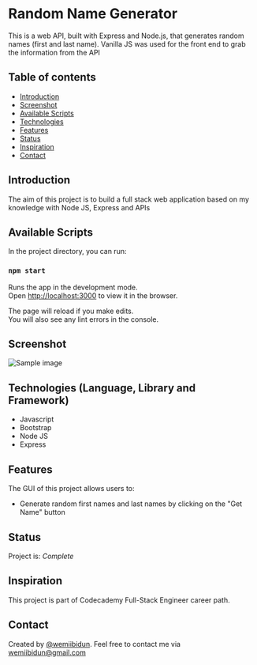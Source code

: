 # Random Name Generator
This is a web API, built with Express and Node.js, that generates random names (first and last name). Vanilla JS was used for the front end to grab the information from the API

## Table of contents
* [Introduction](#introduction)
* [Screenshot](#screenshot)
* [Available Scripts](#)
* [Technologies](#technologies-language-library-and-framework)
* [Features](#features)
* [Status](#status)
* [Inspiration](#inspiration)
* [Contact](#contact)

## Introduction
The aim of this project is to build a full stack web application based on my knowledge with Node JS, Express and APIs

## Available Scripts

In the project directory, you can run:

### `npm start`

Runs the app in the development mode.\
Open [http://localhost:3000](http://localhost:3000) to view it in the browser.

The page will reload if you make edits.\
You will also see any lint errors in the console.

## Screenshot
![Sample image](https://github.com/wemiibidun/)

## Technologies (Language, Library and Framework)
* Javascript
* Bootstrap
* Node JS
* Express

## Features
The GUI of this project allows users to:
* Generate random first names and last names by clicking on the "Get Name" button

## Status
Project is: _Complete_

## Inspiration
This project is part of Codecademy Full-Stack Engineer career path.

## Contact
Created by [@wemiibidun](https://twitter.com/wemiibidun/). Feel free to contact me via wemiibidun@gmail.com
